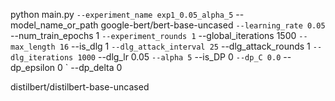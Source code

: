 python main.py `
--experiment_name exp1_0.05_alpha_5 `
--model_name_or_path google-bert/bert-base-uncased `
--learning_rate 0.05 `
--num_train_epochs 1 `
--experiment_rounds 1 `
--global_iterations 1500 `
--max_length 16 `
--is_dlg 1 `
--dlg_attack_interval 25 `
--dlg_attack_rounds 1 `
--dlg_iterations 1000 `
--dlg_lr 0.05 `
--alpha 5 `
--is_DP 0 `
--dp_C 0.0 `
--dp_epsilon 0 `
--dp_delta 0


distilbert/distilbert-base-uncased